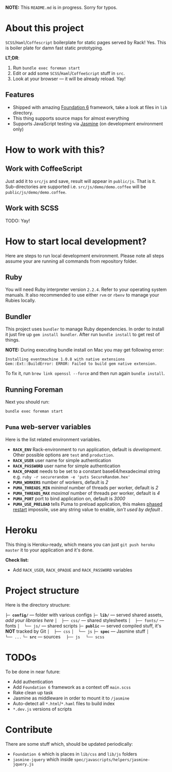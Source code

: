 **NOTE:** This `README.md` is in progress. Sorry for typos.


# About this project
`SCSS`/`Haml`/`Coffescript` boilerplate for static pages served by Rack!
Yes. This is boiler plate for damn fast static prototyping.

**LT;DR**:
1. Run `bundle exec foreman start`
2. Edit or add some `SCSS`/`Haml`/`CoffeeScript` stuff in `src`.
3. Look at your browser — it will be already reload. Yay!

## Features
- Shipped with amazing [Foundation 6](http://foundation.zurb.com/) framework, take a look at files in `lib` directory.
- This thing supports source maps for almost everything
- Supports JavaScript testing via [Jasmine](jasmine.github.io) (on development environment only)


# How to work with this?

## Work with CoffeeScript
Just add it to `src/js` and save, result will appear in `public/js`. That is it. Sub-directories are supported i.e. `src/js/demo/demo.coffee` will be `public/js/demo/demo.coffee`.

## Work with SCSS
TODO: Yay!


# How to start local development?
Here are steps to run local development environment.
Please note all steps assume your are running all commands from repository folder.

## Ruby
You will need Ruby interpreter version `2.2.4`. Refer to your operating system manuals. It also recommended to use either `rvm` or `rbenv` to manage your Rubies locally.

##  Bundler
This project uses `bundler` to manage Ruby dependencies.
In order to install it just fire up `gem install bundler`. After run `bundle install` to get rest of things.

**NOTE:** During executing bundle install on Mac you may get following error:
```
Installing eventmachine 1.0.8 with native extensions
Gem::Ext::BuildError: ERROR: Failed to build gem native extension.
```
To fix it, run `brew link openssl --force` and then run again `bundle install`.

## Running Foreman
Next you should run:
```
bundle exec foreman start
```

## `Puma` web-server variables
Here is the list related environment variables.

- **`RACK_ENV`** Rack-environment to run application, default is *development*. Other possible options are `test` and `production`.
- **`RACK_USER`** user name for simple authentication
- **`RACK_PASSWORD`** user name for simple authentication
- **`RACK_OPAQUE`** needs to be set to a constant base64/hexadecimal string e.g. `ruby -r securerandom -e 'puts SecureRandom.hex'`
- **`PUMA_WORKERS`** number of workers, default is *2*
- **`PUMA_THREADS_MIN`** *minimal* number of threads per worker, default is *2*
- **`PUMA_THREADS_MAX`** *maximal* number of threads per worker, default is *4*
- **`PUMA_PORT`** port to bind application on, default is *3000*
- **`PUMA_USE_PRELOAD`** tells Puma to preload application, this makes [phased restart](https://github.com/puma/puma#normal-vs-hot-vs-phased-restart) impossile, use any string value to enable, *isn't used by default* .

# Heroku
This thing is Heroku-ready, which means you can just `git push heroku master` it to your application and it's done.

**Check list:**
- Add `RACK_USER`, `RACK_OPAQUE` and `RACK_PASSWORD` variables

# Project structure
Here is the directory structure:

**`├─ config/`** — folder with various configs
**`├─ lib/`** — served shared assets, *add your libraries here*
`│  ├── css/` — shared stylesheets
`│  ├── fonts/` — fonts
`│  └── js/` — shared scripts
**`├─ public`** — served compiled stuff, it's **NOT** tracked by Git
`│  ├── css`
`│  └── js`
**`├─ spec`** — Jasmine stuff
`│      └── ...`
**`└─ src`** — sources
`  ├── js`
`  └── scss`


# TODOs
To be done in near future:
- Add authentication
- Add `Foundation 6` framework as a context off `main.scss`
- Rake clean up task
- Jasmine as middleware in order to mount it to `/jasmine`
- Auto-detect all `*.html`/`*.haml` files to build index
- `*.dev.js` versions of scripts


# Contribute
There are some stuff which, should be updated periodically:
- `Foundation 6` which is places in `lib/css` and `lib/js` folders
- `jasmine-jquery` which inside `spec/javascripts/helpers/jasmine-jquery.js`
